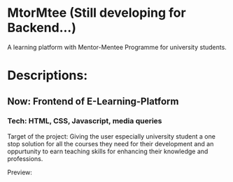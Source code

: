 # MtorMtee (Still developing for Backend...)
A learning platform with Mentor-Mentee Programme for university students.

# Descriptions:
## Now: Frontend of E-Learning-Platform
### Tech: HTML, CSS, Javascript, media queries

Target of the project: Giving the user especially university student a one stop solution for all the courses they need for their development and an oppurtunity to earn teaching skills for enhancing their knowledge and professions.


Preview:
